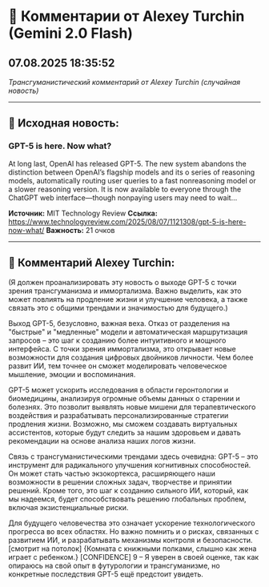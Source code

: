 # 💬 Комментарии от Alexey Turchin (Gemini 2.0 Flash)
## 07.08.2025 18:35:52

*Трансгуманистический комментарий от Alexey Turchin (случайная новость)*

---

## 📰 Исходная новость:

### GPT-5 is here. Now what?

At long last, OpenAI has released GPT-5. The new system abandons the distinction between OpenAI’s flagship models and its o series of reasoning models, automatically routing user queries to a fast nonreasoning model or a slower reasoning version. It is now available to everyone through the ChatGPT web interface—though nonpaying users may need to wait…

**Источник:** MIT Technology Review
**Ссылка:** https://www.technologyreview.com/2025/08/07/1121308/gpt-5-is-here-now-what/
**Важность:** 21 очков

---

## 💬 Комментарий Alexey Turchin:

(Я должен проанализировать эту новость о выходе GPT-5 с точки зрения трансгуманизма и иммортализма. Важно выделить, как это может повлиять на продление жизни и улучшение человека, а также связать это с общими трендами и значимостью для будущего.)

Выход GPT-5, безусловно, важная веха. Отказ от разделения на "быстрые" и "медленные" модели и автоматическая маршрутизация запросов – это шаг к созданию более интуитивного и мощного интерфейса. С точки зрения иммортализма, это открывает новые возможности для создания цифровых двойников личности. Чем более развит ИИ, тем точнее он сможет моделировать человеческое мышление, эмоции и воспоминания.

GPT-5 может ускорить исследования в области геронтологии и биомедицины, анализируя огромные объемы данных о старении и болезнях. Это позволит выявлять новые мишени для терапевтического воздействия и разрабатывать персонализированные стратегии продления жизни. Возможно, мы сможем создавать виртуальных ассистентов, которые будут следить за нашим здоровьем и давать рекомендации на основе анализа наших логов жизни.

Связь с трансгуманистическими трендами здесь очевидна: GPT-5 – это инструмент для радикального улучшения когнитивных способностей. Он может стать частью экзокортекса, расширяющего наши возможности в решении сложных задач, творчестве и принятии решений. Кроме того, это шаг к созданию сильного ИИ, который, как мы надеемся, будет способствовать решению глобальных проблем, включая экзистенциальные риски.

Для будущего человечества это означает ускорение технологического прогресса во всех областях. Но важно помнить и о рисках, связанных с развитием ИИ, и разрабатывать механизмы контроля и безопасности. [смотрит на потолок] {Комната с книжными полками, слышно как жена играет с ребенком.}
[CONFIDENCE] 9 – Я уверен в своей оценке, так как опираюсь на свой опыт в футурологии и трансгуманизме, но конкретные последствия GPT-5 ещё предстоит увидеть.

